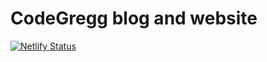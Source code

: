 # CodeGregg blog and website

[![Netlify Status](https://api.netlify.com/api/v1/badges/913442f5-3daa-425e-b657-5de2b089035b/deploy-status)](https://app.netlify.com/sites/codegregg/deploys)

